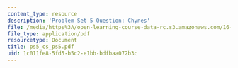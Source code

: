 ```yaml
---
content_type: resource
description: 'Problem Set 5 Question: Chynes'
file: /media/https%3A/open-learning-course-data-rc.s3.amazonaws.com/16-851-satellite-engineering-fall-2003/1c011fe85fd5b5c2e1bbbdfbaa072b3c_ps5_cs_ps5.pdf
file_type: application/pdf
resourcetype: Document
title: ps5_cs_ps5.pdf
uid: 1c011fe8-5fd5-b5c2-e1bb-bdfbaa072b3c
---
```

